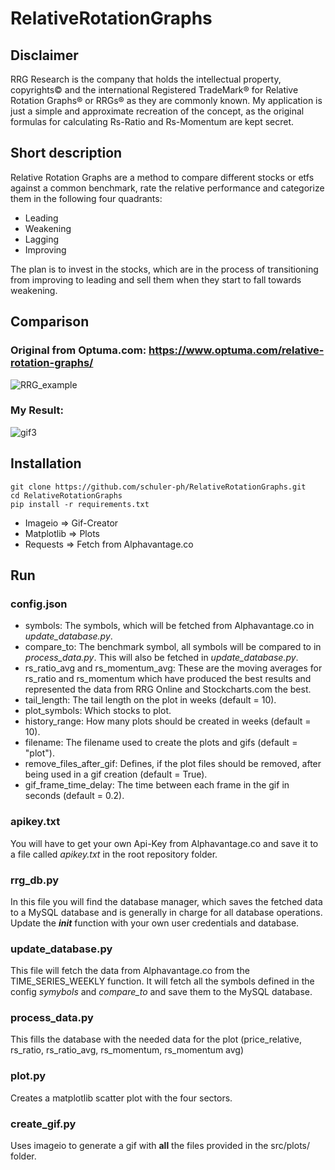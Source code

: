 # RelativeRotationGraphs
## Disclaimer
RRG Research is the company that holds the intellectual property, copyrights© and the international Registered TradeMark® for Relative Rotation Graphs® or RRGs® as they are commonly known. My application is just a simple and approximate recreation of the concept, as the original formulas for calculating Rs-Ratio and Rs-Momentum are kept secret.

## Short description
Relative Rotation Graphs are a method to compare different stocks or etfs against a common benchmark, rate the relative performance and categorize them in the following four quadrants:

* Leading
* Weakening
* Lagging
* Improving

The plan is to invest in the stocks, which are in the process of transitioning from improving to leading and sell them when they start to fall towards weakening.

## Comparison

### Original from Optuma.com: https://www.optuma.com/relative-rotation-graphs/
![RRG_example](https://cdn1.optuma.com/wp-content/uploads/Relative-Rotation-Graph-GIF.gif)

### My Result:
![gif3](https://user-images.githubusercontent.com/38164738/150478622-18b44a25-62e2-49b0-bb98-4b0f46d18975.gif)

## Installation
```
git clone https://github.com/schuler-ph/RelativeRotationGraphs.git
cd RelativeRotationGraphs
pip install -r requirements.txt
```

* Imageio => Gif-Creator
* Matplotlib => Plots
* Requests => Fetch from Alphavantage.co

## Run
### config.json
* symbols: The symbols, which will be fetched from Alphavantage.co in *update_database.py*.
* compare_to: The benchmark symbol, all symbols will be compared to in *process_data.py*. This will also be fetched in *update_database.py*.
* rs_ratio_avg and rs_momentum_avg: These are the moving averages for rs_ratio and rs_momentum which have produced the best results and represented the data from RRG Online and Stockcharts.com the best.
* tail_length: The tail length on the plot in weeks (default = 10).
* plot_symbols: Which stocks to plot.
* history_range: How many plots should be created in weeks (default = 10).
* filename: The filename used to create the plots and gifs (default = "plot").
* remove_files_after_gif: Defines, if the plot files should be removed, after being used in a gif creation (default = True).
* gif_frame_time_delay: The time between each frame in the gif in seconds (default = 0.2).

### apikey.txt
You will have to get your own Api-Key from Alphavantage.co and save it to a file called *apikey.txt* in the root repository folder.

### rrg_db.py
In this file you will find the database manager, which saves the fetched data to a MySQL database and is generally in charge for all database operations. Update the *__init__* function with your own user credentials and database.

### update_database.py
This file will fetch the data from Alphavantage.co from the TIME_SERIES_WEEKLY function. It will fetch all the symbols defined in the config *symybols* and *compare_to* and save them to the MySQL database.

### process_data.py
This fills the database with the needed data for the plot (price_relative, rs_ratio, rs_ratio_avg, rs_momentum, rs_momentum avg)

### plot.py
Creates a matplotlib scatter plot with the four sectors.

### create_gif.py
Uses imageio to generate a gif with **all** the files provided in the src/plots/ folder.

